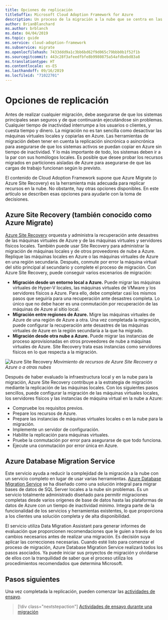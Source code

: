 ```yaml
---
title: Opciones de replicación
titleSuffix: Microsoft Cloud Adoption Framework for Azure
description: Un proceso de la migración a la nube que se centra en las tareas de migración de cargas de trabajo.
author: BrianBlanchard
ms.author: brblanch
ms.date: 04/04/2019
ms.topic: guide
ms.service: cloud-adoption-framework
ms.subservice: migrate
ms.openlocfilehash: 7433ddd9a1c3bb6bd62f9d065c79bbb0b1f52f1b
ms.sourcegitcommit: 443c28f3afeedfbfe8b9980875a54afdbebd83a8
ms.translationtype: HT
ms.contentlocale: es-ES
ms.lasthandoff: 09/16/2019
ms.locfileid: "71022701"
---
```

# <a name="replication-options"></a>Opciones de replicación

Antes de realizar cualquier migración, debe asegurarse de que los sistemas principales sean seguros y de que continuarán ejecutándose sin problemas. Cualquier tiempo de inactividad interrumpe a los usuarios o clientes, y cuesta tiempo y dinero. La migración no es tan sencilla como desactivar las máquinas virtuales locales y copiarlas en Azure. Las herramientas de migración deben tener en cuenta la replicación sincrónica o asincrónica para asegurarse de que los sistemas activos se puedan copiar en Azure sin tiempo de inactividad. Y lo más importante de todo, los sistemas deben ir a la par con sus homólogos locales. Es posible que desee probar los recursos migrados en particiones aisladas de Azure para asegurarse de que las cargas de trabajo funcionan según lo previsto.

El contenido de Cloud Adoption Framework supone que Azure Migrate (o Azure Site Recovery) es la herramienta más adecuada para replicar recursos en la nube. No obstante, hay otras opciones disponibles. En este artículo se describen esas opciones para ayudarle con la toma de decisiones.

## <a name="azure-site-recovery-also-known-as-azure-migrate"></a>Azure Site Recovery (también conocido como Azure Migrate)

[Azure Site Recovery](https://docs.microsoft.com/azure/site-recovery/site-recovery-overview) orquesta y administra la recuperación ante desastres de las máquinas virtuales de Azure y de las máquinas virtuales y servidores físicos locales. También puede usar Site Recovery para administrar la migración de máquinas locales y de otros proveedores de nube a Azure. Replique las máquinas locales en Azure o las máquinas virtuales de Azure en una región secundaria. Después, conmute por error la máquina virtual del sitio principal al secundario y complete el proceso de migración. Con Azure Site Recovery, puede conseguir varios escenarios de migración:

- **Migración desde un entorno local a Azure.** Puede migrar las máquinas virtuales de Hyper-V locales, las máquinas virtuales de VMware y los servidores físicos a Azure. Para ello, debe completar casi los mismos pasos que seguiría para una recuperación ante desastres completa. Lo único que no debe hacer es una conmutación por recuperación de las máquinas de Azure al sitio local.
- **Migración entre regiones de Azure.** Migre las máquinas virtuales de Azure de una región de Azure a otra. Una vez completada la migración, puede configurar la recuperación ante desastres de las máquinas virtuales de Azure en la región secundaria a la que ha migrado.
- **Migración desde otra nube a Azure.** Puede migrar las instancias de proceso aprovisionadas en otros proveedores de nube a máquinas virtuales de Azure. Site Recovery trata esas instancias como servidores físicos en lo que respecta a la migración.

![Azure Site Recovery](../../../_images/migrate/asr-replication-image.png)
*Movimiento de recursos de Azure Site Recovery a Azure o a otras nubes*

Después de haber evaluado la infraestructura local y en la nube para la migración, Azure Site Recovery contribuye a la estrategia de migración mediante la replicación de las máquinas locales. Con los siguientes pasos sencillos, puede configurar la migración de las máquinas virtuales locales, los servidores físicos y las instancias de máquina virtual en la nube a Azure:

- Compruebe los requisitos previos.
- Prepare los recursos de Azure.
- Prepare las instancias de máquinas virtuales locales o en la nube para la migración.
- Implemente un servidor de configuración.
- Habilite la replicación para máquinas virtuales.
- Pruebe la conmutación por error para asegurarse de que todo funciona.
- Ejecute una conmutación por error única en Azure.

## <a name="azure-database-migration-service"></a>Azure Database Migration Service

Este servicio ayuda a reducir la complejidad de la migración a la nube con un servicio completo en lugar de usar varias herramientas. [Azure Database Migration Service](https://docs.microsoft.com/azure/dms/dms-overview) se ha diseñado como una solución integral para migrar bases de datos de SQL Server locales a la nube sin problemas. Es un servicio totalmente administrado diseñado para permitir migraciones completas desde varios orígenes de base de datos hasta las plataformas de datos de Azure con un tiempo de inactividad mínimo. Integra parte de la funcionalidad de los servicios y herramientas existentes, lo que proporciona a los clientes una solución completa y de alta disponibilidad.

El servicio utiliza Data Migration Assistant para generar informes de evaluación que proporcionen recomendaciones que le guíen a través de los cambios necesarios antes de realizar una migración. Es decisión suya aplicar las correcciones necesarias. Cuando esté listo para comenzar el proceso de migración, Azure Database Migration Service realizará todos los pasos asociados. Ya puede iniciar sus proyectos de migración y olvidarse de ellos con la tranquilidad de saber que el proceso utiliza los procedimientos recomendados que determina Microsoft.

## <a name="next-steps"></a>Pasos siguientes

Una vez completada la replicación, pueden comenzar las [actividades de ensayo](./stage.md).

> [!div class="nextstepaction"]
> [Actividades de ensayo durante una migración](./stage.md)
